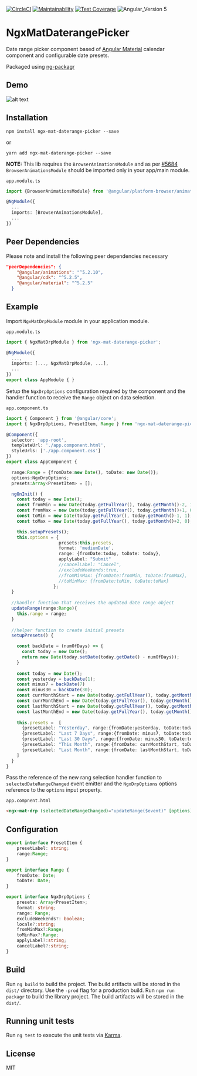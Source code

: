[![CircleCI](https://circleci.com/gh/ashishgkwd/ngx-mat-daterange-picker.svg?style=shield)](https://circleci.com/gh/ashishgkwd/ngx-mat-daterange-picker) [![Maintainability](https://api.codeclimate.com/v1/badges/2b0d09a866f6d2ed139c/maintainability)](https://codeclimate.com/github/ashishgkwd/ngx-mat-daterange-picker/maintainability)
[![Test Coverage](https://api.codeclimate.com/v1/badges/2b0d09a866f6d2ed139c/test_coverage)](https://codeclimate.com/github/ashishgkwd/ngx-mat-daterange-picker/test_coverage) 
![Angular_Version 5](https://img.shields.io/badge/Angular_Version-5-brightgreen.svg)

# NgxMatDaterangePicker

Date range picker component based of [Angular Material](https://material.angular.io/) calendar component and configurable date presets.

Packaged using [ng-packagr](http://spektrakel.de/ng-packagr/)

## Demo
![alt text](https://github.com/ashishgkwd/ngx-mat-daterange-picker/blob/master/src/assets/img/ngx-mat-daterange-picker.gif "ngx-mat-daterange-picker")

## Installation 

```
npm install ngx-mat-daterange-picker --save
```
or
```
yarn add ngx-mat-daterange-picker --save
```

**NOTE:** This lib requires the `BrowserAnimationsModule` and 
 as per [#5684](https://github.com/angular/angular-cli/issues/5684) `BrowserAnimationsModule` should be imported only in your app/main module.  

`app.module.ts`   
```typescript
import {BrowserAnimationsModule} from '@angular/platform-browser/animations';

@NgModule({
  ...
  imports: [BrowserAnimationsModule],
  ...
})
```


## Peer Dependencies

Please note and install the following peer dependencies necessary
```json
"peerDependencies": {
    "@angular/animations": "^5.2.10",
    "@angular/cdk": "^5.2.5",
    "@angular/material": "^5.2.5"
  }
```

## Example

Import `NgxMatDrpModule` module in your application module.

`app.module.ts`
```typescript
import { NgxMatDrpModule } from 'ngx-mat-daterange-picker';

@NgModule({
  ...,
  imports: [..., NgxMatDrpModule, ...],
  ...
})
export class AppModule { }
```

Setup the `NgxDrpOptions` configuration required by the component and the handler function to receive the `Range` object on data selection.

`app.component.ts`
```typescript
import { Component } from '@angular/core';
import { NgxDrpOptions, PresetItem, Range } from 'ngx-mat-daterange-picker';

@Component({
  selector: 'app-root',
  templateUrl: './app.component.html',
  styleUrls: ['./app.component.css']
})
export class AppComponent {

  range:Range = {fromDate:new Date(), toDate: new Date()};
  options:NgxDrpOptions;
  presets:Array<PresetItem> = [];

  ngOnInit() {
    const today = new Date();
    const fromMin = new Date(today.getFullYear(), today.getMonth()-2, 1);
    const fromMax = new Date(today.getFullYear(), today.getMonth()+1, 0);
    const toMin = new Date(today.getFullYear(), today.getMonth()-1, 1);
    const toMax = new Date(today.getFullYear(), today.getMonth()+2, 0);

    this.setupPresets();
    this.options = {
                    presets:this.presets,
                    format: 'mediumDate',
                    range: {fromDate:today, toDate: today},
                    applyLabel: "Submit"
                    //cancelLabel: "Cancel",
                    //excludeWeekends:true,
                    //fromMinMax: {fromDate:fromMin, toDate:fromMax},
                    //toMinMax: {fromDate:toMin, toDate:toMax}
                  };
  }
  
  //handler function that receives the updated date range object
  updateRange(range:Range){
    this.range = range;
  }  
  
  //helper function to create initial presets
  setupPresets() {

    const backDate = (numOfDays) => {
      const today = new Date();
      return new Date(today.setDate(today.getDate() - numOfDays));
    }
    
    const today = new Date();
    const yesterday = backDate(1);
    const minus7 = backDate(7)
    const minus30 = backDate(30);
    const currMonthStart = new Date(today.getFullYear(), today.getMonth(), 1);
    const currMonthEnd = new Date(today.getFullYear(), today.getMonth()+1, 0);
    const lastMonthStart = new Date(today.getFullYear(), today.getMonth()-1, 1);
    const lastMonthEnd = new Date(today.getFullYear(), today.getMonth(), 0);
    
    this.presets =  [
      {presetLabel: "Yesterday", range:{fromDate:yesterday, toDate:today}},
      {presetLabel: "Last 7 Days", range:{fromDate: minus7, toDate:today}},
      {presetLabel: "Last 30 Days", range:{fromDate: minus30, toDate:today}},
      {presetLabel: "This Month", range:{fromDate: currMonthStart, toDate:currMonthEnd}},
      {presetLabel: "Last Month", range:{fromDate: lastMonthStart, toDate:lastMonthEnd}}
    ]
  }
}
```

Pass the reference of the new rang selection handler function to `selectedDateRangeChanged` event emitter and the `NgxDrpOptions` options reference to the `options` input property.

`app.compnent.html`
```html
<ngx-mat-drp (selectedDateRangeChanged)="updateRange($event)" [options]="options"></ngx-mat-drp>
```

## Configuration

```typescript
export interface PresetItem {
    presetLabel: string;
    range:Range;
}

export interface Range {
    fromDate: Date;
    toDate: Date;
}

export interface NgxDrpOptions {
    presets: Array<PresetItem>;
    format: string;
    range: Range;
    excludeWeekends?: boolean;
    locale?:string;
    fromMinMax?:Range;
    toMinMax?:Range;
    applyLabel?:string;
    cancelLabel?:string;
}
```

## Build

Run `ng build` to build the project. The build artifacts will be stored in the `dist/` directory. Use the `-prod` flag for a production build.
Run `npm run packagr` to build the library project. The build artifacts will be stored in the `dist/`. 

## Running unit tests

Run `ng test` to execute the unit tests via [Karma](https://karma-runner.github.io).


## License

MIT

